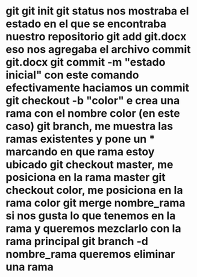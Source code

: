 git
git init
git status nos mostraba el estado en el que se encontraba nuestro repositorio
git add git.docx eso nos agregaba el archivo
commit
git.docx
git commit -m "estado inicial"  con este comando efectivamente haciamos un commit
git checkout -b "color" e crea una rama con el nombre color (en este caso)
git branch, me muestra las ramas existentes y pone un * marcando en que rama estoy ubicado
git checkout master, me posiciona en la rama master
git checkout color, me posiciona en la rama color
git merge nombre_rama si nos gusta lo que tenemos en la rama y queremos mezclarlo con la rama principal
git branch -d nombre_rama  queremos eliminar una rama
===
